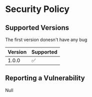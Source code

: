 # Security Policy

## Supported Versions

The first version donesn't have any bug

| Version | Supported          |
| ------- | ------------------ |
| 1.0.0   | :white_check_mark: |


## Reporting a Vulnerability

Null
